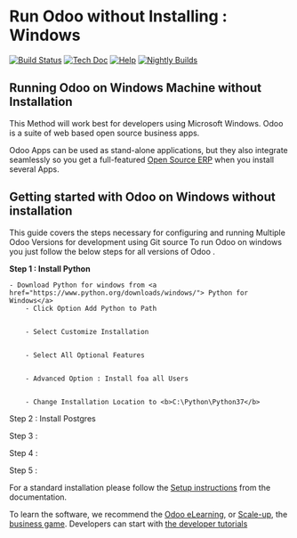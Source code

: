 # Run Odoo without Installing : Windows
 
[![Build Status](http://runbot.odoo.com/runbot/badge/flat/1/master.svg)](http://runbot.odoo.com/runbot)
[![Tech Doc](http://img.shields.io/badge/master-docs-875A7B.svg?style=flat&colorA=8F8F8F)](http://www.odoo.com/documentation/master)
[![Help](http://img.shields.io/badge/master-help-875A7B.svg?style=flat&colorA=8F8F8F)](https://www.odoo.com/forum/help-1)
[![Nightly Builds](http://img.shields.io/badge/master-nightly-875A7B.svg?style=flat&colorA=8F8F8F)](http://nightly.odoo.com/)

Running Odoo on Windows Machine without Installation
------------------------------------------------------

This Method will work best for developers using Microsoft Windows. Odoo is a suite of web based open source business apps.

Odoo Apps can be used as stand-alone applications, but they also integrate seamlessly so you get
a full-featured <a href="https://www.odoo.com">Open Source ERP</a> when you install several Apps.


Getting started with Odoo on Windows without installation
----------------------------------------------------------

This guide covers the steps necessary for configuring and running Multiple Odoo Versions for development using Git source
To run Odoo on windows you just follow the below steps for all versions of Odoo .

<b>Step 1 : Install Python</b>

    - Download Python for windows from <a href="https://www.python.org/downloads/windows/"> Python for Windows</a>
        - Click Option Add Python to Path


        - Select Customize Installation


        - Select All Optional Features 


        - Advanced Option : Install foa all Users

 
        - Change Installation Location to <b>C:\Python\Python37</b>



Step 2 : Install Postgres 

Step 3 : 

Step 4 : 

Step 5 : 






For a standard installation please follow the <a href="https://www.odoo.com/documentation/14.0/administration/install.html">Setup instructions</a>
from the documentation.

To learn the software, we recommend the <a href="https://www.odoo.com/slides">Odoo eLearning</a>, or <a href="https://www.odoo.com/page/scale-up-business-game">Scale-up</a>, the <a href="https://www.odoo.com/page/scale-up-business-game">business game</a>. Developers can start with <a href="https://www.odoo.com/documentation/14.0/developer/howtos.html">the developer tutorials</a>
